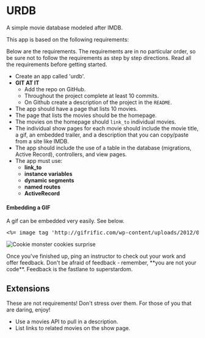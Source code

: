 URDB
=====

A simple movie database modeled after IMDB.  

This app is based on the following requirements:


<p>Below are the requirements. The requirements are in no particular order, so be sure not to follow the requirements as step by step directions. Read all the requirements before getting started.</p>

<ul>
<li>Create an app called &#39;urdb&#39;.</li>
<li><strong>GIT AT IT</strong>

<ul>
<li>Add the repo on GitHub.</li>
<li>Throughout the project complete at least 10 commits.</li>
<li>On Github create a description of the project in the <code>README</code>.</li>
</ul></li>
<li>The app should have a page that lists 10 movies.</li>
<li>The page that lists the movies should be the homepage.</li>
<li>The movies on the homepage should <code>link_to</code> individual movies.</li>
<li>The individual show pages for each movie should include the movie title, a gif, an embedded trailer, and a description that you can copy/paste from a site like IMDB.</li>
<li>The app should include the use of a table in the database (migrations, Active Record), controllers, and view pages.</li>
<li>The app must use:

<ul>
<li><strong>link_to</strong></li>
<li><strong>instance variables</strong></li>
<li><strong>dynamic segments</strong></li>
<li><strong>named routes</strong></li>
<li><strong>ActiveRecord</strong></li>
</ul></li>
</ul>

<h4>Embedding a GIF</h4>

<p>A gif can be embedded very easily. See below.</p>
<div class="highlight"><pre><span class="cp">&lt;%=</span> <span class="n">image_tag</span> <span class="s1">&#39;http://gifrific.com/wp-content/uploads/2012/04/cookie-monster-cookies-surprise.gif&#39;</span> <span class="cp">%&gt;</span><span class="x"></span>
</pre></div>
<p><img alt="Cookie monster cookies surprise" src="http://gifrific.com/wp-content/uploads/2012/04/cookie-monster-cookies-surprise.gif" /></p>

<div class='deliverable'>Once you've finished up, ping an instructor to check out your work and offer feedback. Don't be afraid of feedback - remember, **you are not your code**. Feedback is the fastlane to superstardom.</div>

<h2>Extensions</h2>

<p>These are not requirements! Don&#39;t stress over them. For those of you that are daring, enjoy!</p>

<ul>
<li>Use a movies API to pull in a description.</li>
<li>List links to related movies on the show page.</li>
</ul>


    


  </body>
</html>

